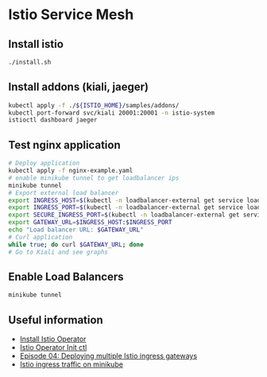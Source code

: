 # Istio Service Mesh

## Install istio

```sh
./install.sh
```

## Install addons (kiali, jaeger)

```sh
kubectl apply -f ./${ISTIO_HOME}/samples/addons/
kubectl port-forward svc/kiali 20001:20001 -n istio-system
istioctl dashboard jaeger
```

## Test nginx application

```sh
# Deploy application
kubectl apply -f nginx-example.yaml
# enable minikube tunnel to get loadbalancer ips
minikube tunnel
# Export external load balancer
export INGRESS_HOST=$(kubectl -n loadbalancer-external get service loadbalancer-external -o jsonpath='{.status.loadBalancer.ingress[0].ip}') 
export INGRESS_PORT=$(kubectl -n loadbalancer-external get service loadbalancer-external -o jsonpath='{.spec.ports[?(@.name=="http2")].port}')
export SECURE_INGRESS_PORT=$(kubectl -n loadbalancer-external get service loadbalancer-external -o jsonpath='{.spec.ports[?(@.name=="https")].port}')
export GATEWAY_URL=$INGRESS_HOST:$INGRESS_PORT
echo "Load balancer URL: $GATEWAY_URL"
# Curl application 
while true; do curl $GATEWAY_URL; done
# Go to Kiali and see graphs
```

## Enable Load Balancers

```sh
minikube tunnel
```

## Useful information

- [Install Istio Operator](https://istio.io/latest/docs/setup/install/operator/)
- [Istio Operator Init ctl](https://istio.io/latest/docs/reference/commands/istioctl/#istioctl-operator-init)
- [Episode 04: Deploying multiple Istio ingress gateways](https://www.youtube.com/watch?v=QIkryA8HnQ0)
- [Istio ingress traffic on minikube](https://medium.com/codex/setup-istio-ingress-traffic-management-on-minikube-725c5e6d767a)